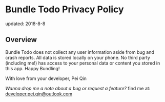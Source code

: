 # Bundle Todo Privacy Policy
updated: 2018-8-8
## Overview
Bundle Todo does not collect any user information aside from bug and crash reports. All data is stored locally on your phone. No third party (including me!) has access to your personal data or content you stored in this app.
Happy Bundling!

With love from your developer,
Pei Qin

*Wanna drop me a note about a bug or request a feature?*
find me at: developer.pei.qin@outlook.com
